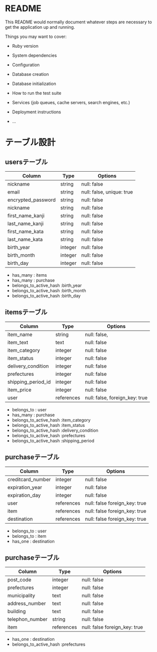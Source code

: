 # README

This README would normally document whatever steps are necessary to get the
application up and running.

Things you may want to cover:

* Ruby version

* System dependencies

* Configuration

* Database creation

* Database initialization

* How to run the test suite

* Services (job queues, cache servers, search engines, etc.)

* Deployment instructions

* ...

# テーブル設計

## usersテーブル
| Column              | Type       | Options                        |
| ------------------- | ---------- | ------------------------------ |
| nickname            | string     | null: false                    |
| email               | string     | null: false, unique: true      |
| encrypted_password  | string     | null: false                    |
| nickname            | string     | null: false                    |
| first_name_kanji    | string     | null: false                    |
| last_name_kanji     | string     | null: false                    |
| first_name_kata     | string     | null: false                    |
| last_name_kata      | string     | null: false                    |
| birth_year          | integer    | null: false                    |
| birth_month         | integer    | null: false                    |
| birth_day           | integer    | null: false                    |

- has_many : items
- has_many : purchase
- belongs_to_active_hash :birth_year
- belongs_to_active_hash :birth_month
- belongs_to_active_hash :birth_day

## itemsテーブル
| Column              | Type       | Options                        |
| ------------------- | ---------- | ------------------------------ |
| item_name           | string     | null: false,                   |
| item_text           | text       | null: false                    |
| item_category       | integer    | null: false                    |
| item_status         | integer    | null: false                    |
| delivery_condition  | integer    | null: false                    |
| prefectures         | integer    | null: false                    |
| shipping_period_id  | integer    | null: false                    |
| item_price          | integer    | null: false                    |
| user                | references | null: false, foreign_key: true |

- belongs_to : user
- has_many : purchase 
- belongs_to_active_hash :item_category
- belongs_to_active_hash :item_status
- belongs_to_active_hash :delivery_condition
- belongs_to_active_hash :prefectures
- belongs_to_active_hash :shipping_period


## purchaseテーブル
| Column              | Type       | Options                        |
| ------------------- | ---------- | ------------------------------ |
| creditcard_number   | integer    | null: false                    |
| expiration_year     | integer    | null: false                    |
| expiration_day      | integer    | null: false                    |
| user                | references | null: false  foreign_key: true |
| item                | references | null: false  foreign_key: true |
| destination         | references | null: false  foreign_key: true |
- belongs_to : user
- belongs_to : item
- has_one : destination

## purchaseテーブル
| Column              | Type       | Options                        |
| ------------------- | ---------- | ------------------------------ |
| post_code           | integer    | null: false                    |
| prefectures         | integer    | null: false                    |
| municipality        | text       | null: false                    |
| address_number      | text       | null: false                    |
| building            | text       | null: false                    |
| telephon_number     | string     | null: false                    |
| item                | references | null: false  foreign_key: true |
- has_one : destination
- belongs_to_active_hash :prefectures
